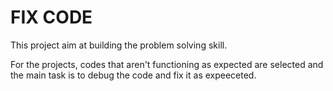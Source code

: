 # FIX CODE

This project aim at building the problem solving skill.

For the projects, codes that aren't functioning as expected are selected and the main task is to debug the code and fix it as expeeceted.

